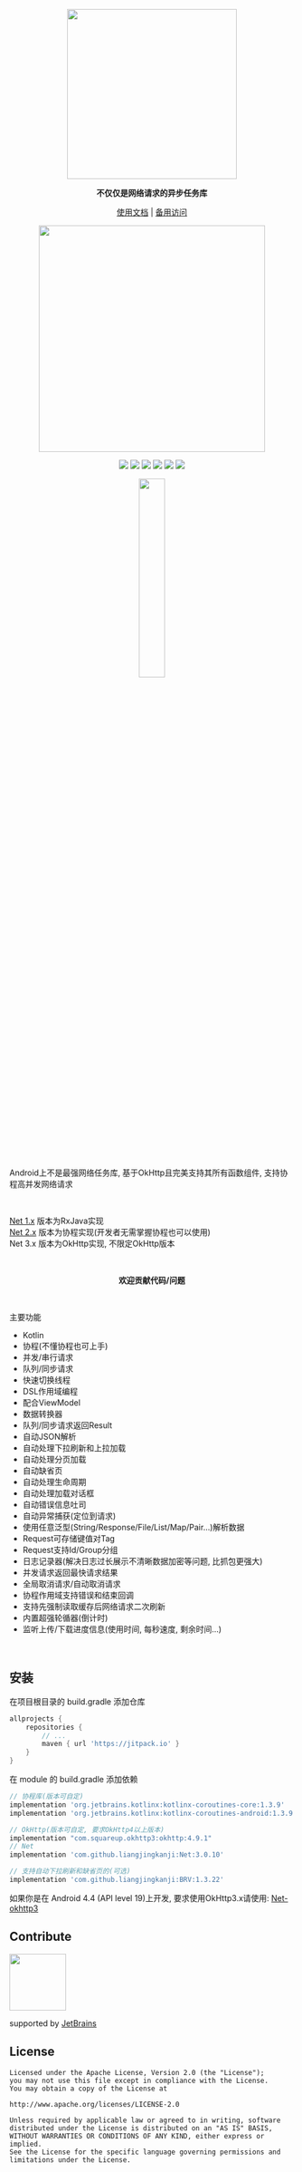 <p align="center"><img src="https://raw.githubusercontent.com/liangjingkanji/Net/master/docs/img/logo.gif" width="300"/>

<p align="center"><strong>不仅仅是网络请求的异步任务库</strong></p>

<p align="center"><a href="http://liangjingkanji.github.io/Net/">使用文档</a>
 | <a href="https://coding-pages-bucket-3558162-8706000-16642-587704-1252757332.cos-website.ap-shanghai.myqcloud.com/">备用访问</a>
</p>

<p align="center"><img src="https://i.imgur.com/X06J6fK.jpg" width="400"/></p>

<p align="center">
<a href="https://jitpack.io/#liangjingkanji/Net"><img src="https://jitpack.io/v/liangjingkanji/Net.svg"/></a>
<img src="https://img.shields.io/badge/language-kotlin-orange.svg"/>
<img src="https://img.shields.io/badge/license-Apache-blue"/>
<a href="http://liangjingkanji.github.io/Net/updates"><img src="https://img.shields.io/badge/updates-%E6%9B%B4%E6%96%B0%E6%97%A5%E5%BF%97-brightgreen"/></a>
<a href="https://liangjingkanji.github.io/Net/api/"><img src="https://img.shields.io/badge/api-%E5%87%BD%E6%95%B0%E6%96%87%E6%A1%A3-red"/></a>
<a href="https://jq.qq.com/?_wv=1027&k=vWsXSNBJ"><img src="https://img.shields.io/badge/QQ群-752854893-blue"/></a>
</p>

<p align="center"><img src="https://i.imgur.com/aBe7Ib2.png" align="center" width="30%;" /></p>

<br>

Android上不是最强网络任务库, 基于OkHttp且完美支持其所有函数组件, 支持协程高并发网络请求

<br>

[Net 1.x](https://github.com/liangjingkanji/Net/tree/1.x) 版本为RxJava实现 <br>
[Net 2.x](https://github.com/liangjingkanji/Net/tree/2.x) 版本为协程实现(开发者无需掌握协程也可以使用) <br>
Net 3.x 版本为OkHttp实现, 不限定OkHttp版本

<br>
<p align="center"><strong>欢迎贡献代码/问题</strong></p>
<br>

主要功能

- Kotlin
- 协程(不懂协程也可上手)
- 并发/串行请求
- 队列/同步请求
- 快速切换线程
- DSL作用域编程
- 配合ViewModel
- 数据转换器
- 队列/同步请求返回Result
- 自动JSON解析
- 自动处理下拉刷新和上拉加载
- 自动处理分页加载
- 自动缺省页
- 自动处理生命周期
- 自动处理加载对话框
- 自动错误信息吐司
- 自动异常捕获(定位到请求)
- 使用任意泛型(String/Response/File/List/Map/Pair...)解析数据
- Request可存储键值对Tag
- Request支持Id/Group分组
- 日志记录器(解决日志过长展示不清晰数据加密等问题, 比抓包更强大)
- 并发请求返回最快请求结果
- 全局取消请求/自动取消请求
- 协程作用域支持错误和结束回调
- 支持先强制读取缓存后网络请求二次刷新
- 内置超强轮循器(倒计时)
- 监听上传/下载进度信息(使用时间, 每秒速度, 剩余时间...)

<br>

## 安装

在项目根目录的 build.gradle 添加仓库

```groovy
allprojects {
    repositories {
        // ...
        maven { url 'https://jitpack.io' }
    }
}
```

在 module 的 build.gradle 添加依赖

```groovy
// 协程库(版本可自定)
implementation 'org.jetbrains.kotlinx:kotlinx-coroutines-core:1.3.9'
implementation 'org.jetbrains.kotlinx:kotlinx-coroutines-android:1.3.9'

// OkHttp(版本可自定, 要求OkHttp4以上版本)
implementation "com.squareup.okhttp3:okhttp:4.9.1"
// Net
implementation 'com.github.liangjingkanji:Net:3.0.10'

// 支持自动下拉刷新和缺省页的(可选)
implementation 'com.github.liangjingkanji:BRV:1.3.22'
```
如果你是在 Android 4.4 (API level 19)上开发, 要求使用OkHttp3.x请使用: [Net-okhttp3](https://github.com/liangjingkanji/Net-okhttp3)
<br>

## Contribute

<img src="https://tva1.sinaimg.cn/large/006tNbRwgy1gaskr305czj30u00wjtcz.jpg" width="100"/> 

supported by [JetBrains](https://www.jetbrains.com/)


## License

```
Licensed under the Apache License, Version 2.0 (the "License");
you may not use this file except in compliance with the License.
You may obtain a copy of the License at

http://www.apache.org/licenses/LICENSE-2.0

Unless required by applicable law or agreed to in writing, software
distributed under the License is distributed on an "AS IS" BASIS,
WITHOUT WARRANTIES OR CONDITIONS OF ANY KIND, either express or implied.
See the License for the specific language governing permissions and
limitations under the License.
```

